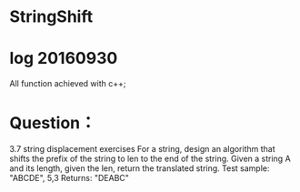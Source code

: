 # StringShift

# log 20160930
All function achieved with c++;

# Question： 
3.7 string displacement exercises
For a string, design an algorithm that shifts the prefix of the string to len to the end of the string.
Given a string A and its length, given the len, return the translated string.
Test sample:
"ABCDE", 5,3
Returns: "DEABC"

